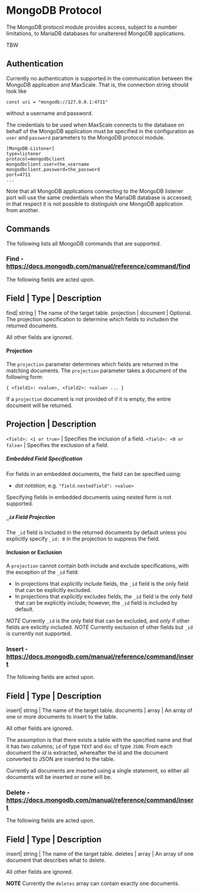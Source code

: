 # MongoDB Protocol

The MongoDB protocol module provides access, subject to a number
limitations, to MariaDB databases for unalterered MongoDB applications.

TBW

## Authentication

Currently no authentication is supported in the communication between
the MongoDB application and MaxScale. That is, the connection string
should look like
```
const uri = "mongodb://127.0.0.1:4711"
```
without a username and password.

The credentials to be used when MaxScale connects to the database on behalf
of the MongoDB application must be specified in the configuration as `user`
and `password` parameters to the MongoDB protocol module.
```
[MongoDB-Listener]
type=listener
protocol=mongodbclient
mongodbclient.user=the_username
mongodbclient.password=the_password
port=4711
...
```
Note that all MongoDB applications connecting to the MongoDB listener
port will use the same credentials when the MariaDB database is accessed;
in that respect it is not possible to distinguish one MongoDB application
from another.

## Commands

The following lists all MongoDB commands that are supported.

### Find - https://docs.mongodb.com/manual/reference/command/find

The following fields are acted upon.

Field | Type | Description
--------------------------
find| string | The name of the target table.
projection | document | Optional. The projection specification to determine which fields to includein the returned documents.

All other fields are ignored.

#### Projection

The `projection` parameter determines which fields are returned in the matching documents.
The `projection` parameter takes a document of the following form:
```
{ <field1>: <value>, <field2>: <value> ... }
```

If a `projection` document is not provided of if it is empty, the entire document
will be returned.

Projection | Description
------------------------
`<field>: <1 or true>` | Specifies the inclusion of a field.
`<field>: <0 or false>` | Specifies the exclusion of a field.

##### Embedded Field Specification
For fields in an embedded documents, the field can be specified using:

   * _dot notation_; e.g. `"field.nestedfield": <value>`

Specifying fields in embedded documents using nested form is not supported.

##### `_id` Field Projection
The `_id` field is included in the returned documents by default unless you
explicitly specify `_id: 0` in the projection to suppress the field.

#### Inclusion or Exclusion
A `projection` cannot contain both include and exclude specifications,
with the exception of the `_id` field:

   * In projections that _explicitly_ include fields, the `_id` field is the only field that can be explicitly excluded.
   * In projections that _explicitly_ excludes fields, the `_id` field is the only field that can be explicitly include; however, the `_id` field is included by default.

*NOTE* Currently `_id` is the only field that can be excluded, and _only_
if other fields are exlicitly included.
*NOTE* Currently exclusion of other fields but `_id` is currently not supported.

### Insert - https://docs.mongodb.com/manual/reference/command/insert

The following fields are acted upon.

Field | Type | Description
--------------------------
insert| string | The name of the target table.
documents | array | An array of one or more documents to insert to the table.

All other fields are ignored.

The assumption is that there exists a table with the specified name and that
it has two columns; `id` of type `TEXT` and `doc` of type `JSON`.
From each document the _id_ is extracted, whereafter the id and the document
converted to JSON are inserted to the table.

Currently all documents are inserted using a single statement, so either all
documents will be inserted or none will be.

### Delete - https://docs.mongodb.com/manual/reference/command/insert

The following fields are acted upon.

Field | Type | Description
--------------------------
insert| string | The name of the target table.
deletes | array | An array of one document that describes what to delete.

All other fields are ignored.

**NOTE** Currently the `deletes` array can contain exactly one documents.
